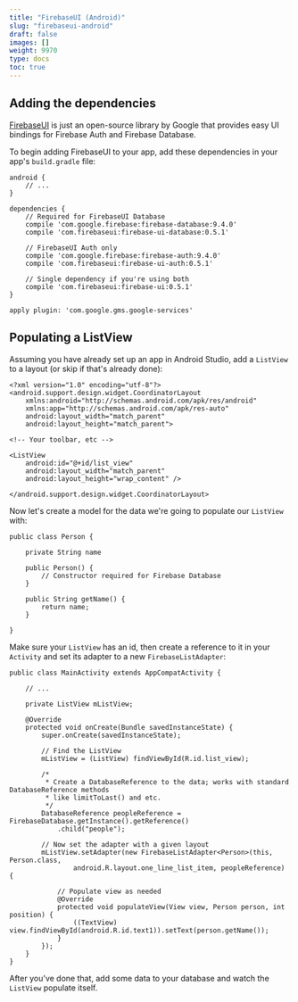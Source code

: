 ```yaml
---
title: "FirebaseUI (Android)"
slug: "firebaseui-android"
draft: false
images: []
weight: 9970
type: docs
toc: true
---
```


## Adding the dependencies
[FirebaseUI][1] is just an open-source library by Google that provides easy UI bindings for Firebase Auth and Firebase Database.

To begin adding FirebaseUI to your app, add these dependencies in your app's `build.gradle` file:

    android {
        // ...
    }

    dependencies {
        // Required for FirebaseUI Database
        compile 'com.google.firebase:firebase-database:9.4.0'
        compile 'com.firebaseui:firebase-ui-database:0.5.1'

        // FirebaseUI Auth only
        compile 'com.google.firebase:firebase-auth:9.4.0'
        compile 'com.firebaseui:firebase-ui-auth:0.5.1'

        // Single dependency if you're using both
        compile 'com.firebaseui:firebase-ui:0.5.1'
    }

    apply plugin: 'com.google.gms.google-services'



[1]: https://github.com/firebase/FirebaseUI-Android

## Populating a ListView
Assuming you have already set up an app in Android Studio, add a `ListView` to a layout
 (or skip if that's already done):

    <?xml version="1.0" encoding="utf-8"?>
    <android.support.design.widget.CoordinatorLayout
        xmlns:android="http://schemas.android.com/apk/res/android"
        xmlns:app="http://schemas.android.com/apk/res-auto"
        android:layout_width="match_parent"
        android:layout_height="match_parent">

    <!-- Your toolbar, etc -->

    <ListView
        android:id="@+id/list_view"
        android:layout_width="match_parent"
        android:layout_height="wrap_content" />

    </android.support.design.widget.CoordinatorLayout>

Now let's create a model for the data we're going to populate our `ListView` with:

    public class Person {

        private String name

        public Person() {
            // Constructor required for Firebase Database
        }

        public String getName() {
            return name;
        }

    }

Make sure your `ListView` has an id, then create a reference to it in your `Activity` and set its adapter to a new `FirebaseListAdapter`:

    public class MainActivity extends AppCompatActivity {

        // ...
    
        private ListView mListView;
    
        @Override
        protected void onCreate(Bundle savedInstanceState) {
            super.onCreate(savedInstanceState);
        
            // Find the ListView
            mListView = (ListView) findViewById(R.id.list_view);
        
            /* 
             * Create a DatabaseReference to the data; works with standard DatabaseReference methods
             * like limitToLast() and etc.
             */
            DatabaseReference peopleReference = FirebaseDatabase.getInstance().getReference()
                .child("people");
    
            // Now set the adapter with a given layout
            mListView.setAdapter(new FirebaseListAdapter<Person>(this, Person.class,
                    android.R.layout.one_line_list_item, peopleReference) {
    
                // Populate view as needed
                @Override
                protected void populateView(View view, Person person, int position) {
                    ((TextView) view.findViewById(android.R.id.text1)).setText(person.getName());
                }
            });
        }
    }

After you've done that, add some data to your database and watch the `ListView` populate itself.


